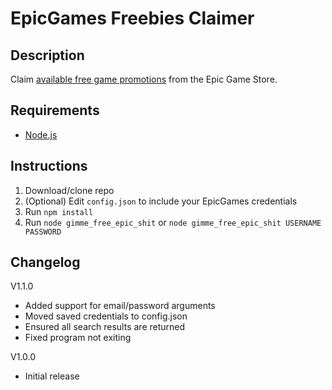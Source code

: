 # EpicGames Freebies Claimer

## Description
Claim [available free game promotions](https://www.epicgames.com/store/free-games) from the Epic Game Store.

## Requirements
 * [Node.js](https://nodejs.org/download/)

## Instructions
1. Download/clone repo
2. (Optional) Edit `config.json` to include your EpicGames credentials
3. Run `npm install`
4. Run `node gimme_free_epic_shit` or `node gimme_free_epic_shit USERNAME PASSWORD`

## Changelog
V1.1.0
 * Added support for email/password arguments
 * Moved saved credentials to config.json
 * Ensured all search results are returned
 * Fixed program not exiting

V1.0.0
 * Initial release